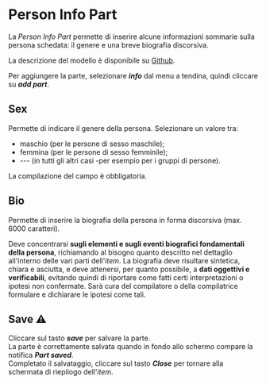 # Person Info Part
La _Person Info Part_ permette di inserire alcune informazioni sommarie sulla persona schedata: il genere e una breve biografia discorsiva.  

La descrizione del modello è disponibile su [Github](https://github.com/vedph/cadmus-itinera#personinfopart).  

Per aggiungere la parte, selezionare **_info_** dal menu a tendina, quindi cliccare su **_add part_**.

## Sex
Permette di indicare il genere della persona. Selezionare un valore tra:  
* maschio (per le persone di sesso maschile);  
* femmina (per le persone di sesso femminile);  
* --- (in tutti gli altri casi -per esempio per i gruppi di persone).  

La compilazione del campo è obbligatoria.


## Bio
Permette di inserire la biografia della persona in forma discorsiva (max. 6000 caratteri).  

Deve concentrarsi **sugli elementi e sugli eventi biografici fondamentali della persona**, richiamando al bisogno quanto descritto nel dettaglio all'interno delle vari parti dell'_item_. La biografia deve risultare sintetica, chiara e asciutta, e deve attenersi, per quanto possibile, a **dati oggettivi e verificabili**, evitando quindi di riportare come fatti certi interpretazioni o ipotesi non confermate. Sarà cura del compilatore o della compilatrice formulare e dichiarare le ipotesi come tali.  

## Save ⚠️ 
Cliccare sul tasto **_save_** per salvare la parte.  
La parte è correttamente salvata quando in fondo allo schermo compare la notifica **_Part saved_**.  
Completato il salvataggio, cliccare sul tasto **_Close_** per tornare alla schermata di riepilogo dell'_item_.
